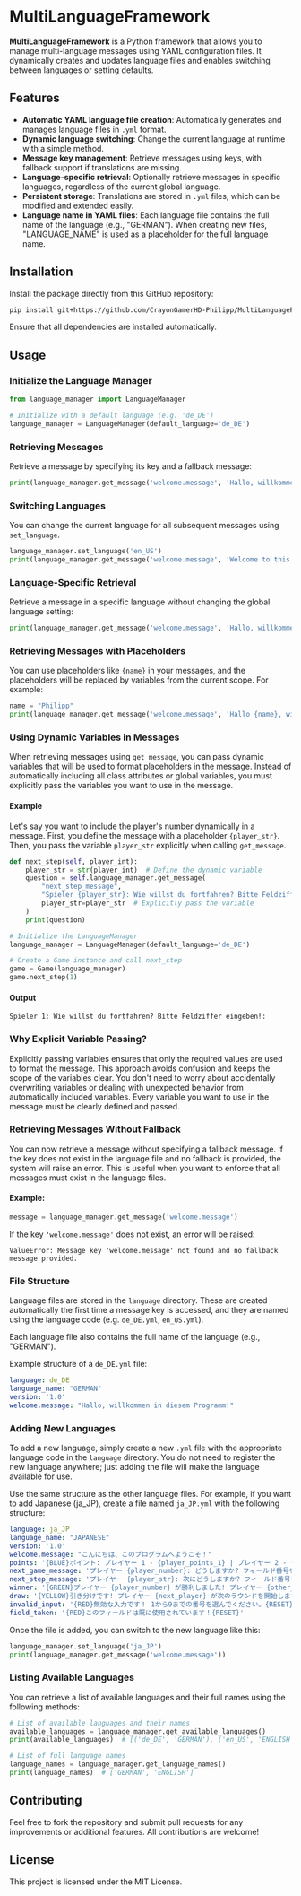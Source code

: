 
# MultiLanguageFramework

**MultiLanguageFramework** is a Python framework that allows you to manage multi-language messages using YAML configuration files. It dynamically creates and updates language files and enables switching between languages or setting defaults.

## Features

- **Automatic YAML language file creation**: Automatically generates and manages language files in `.yml` format.
- **Dynamic language switching**: Change the current language at runtime with a simple method.
- **Message key management**: Retrieve messages using keys, with fallback support if translations are missing.
- **Language-specific retrieval**: Optionally retrieve messages in specific languages, regardless of the current global language.
- **Persistent storage**: Translations are stored in `.yml` files, which can be modified and extended easily.
- **Language name in YAML files**: Each language file contains the full name of the language (e.g., "GERMAN"). When creating new files, "LANGUAGE_NAME" is used as a placeholder for the full language name.

## Installation

Install the package directly from this GitHub repository:

```bash
pip install git+https://github.com/CrayonGamerHD-Philipp/MultiLanguageFramework.git
```

Ensure that all dependencies are installed automatically.

## Usage

### Initialize the Language Manager

```python
from language_manager import LanguageManager

# Initialize with a default language (e.g. 'de_DE')
language_manager = LanguageManager(default_language='de_DE')
```

### Retrieving Messages

Retrieve a message by specifying its key and a fallback message:

```python
print(language_manager.get_message('welcome.message', 'Hallo, willkommen in diesem Programm!'))
```

### Switching Languages

You can change the current language for all subsequent messages using `set_language`.

```python
language_manager.set_language('en_US')
print(language_manager.get_message('welcome.message', 'Welcome to this program!'))
```

### Language-Specific Retrieval

Retrieve a message in a specific language without changing the global language setting:

```python
print(language_manager.get_message('welcome.message', 'Hallo, willkommen in diesem Programm!', 'de_DE'))
```

### Retrieving Messages with Placeholders

You can use placeholders like `{name}` in your messages, and the placeholders will be replaced by variables from the current scope. For example:

```python
name = "Philipp"
print(language_manager.get_message('welcome.message', 'Hallo {name}, willkommen in diesem Programm!'))
```

### Using Dynamic Variables in Messages

When retrieving messages using `get_message`, you can pass dynamic variables that will be used to format placeholders in the message. Instead of automatically including all class attributes or global variables, you must explicitly pass the variables you want to use in the message.

#### Example

Let's say you want to include the player's number dynamically in a message. First, you define the message with a placeholder `{player_str}`. Then, you pass the variable `player_str` explicitly when calling `get_message`.

```python
def next_step(self, player_int):
    player_str = str(player_int)  # Define the dynamic variable
    question = self.language_manager.get_message(
        "next_step_message", 
        "Spieler {player_str}: Wie willst du fortfahren? Bitte Feldziffer eingeben!: ",
        player_str=player_str  # Explicitly pass the variable
    )
    print(question)

# Initialize the LanguageManager
language_manager = LanguageManager(default_language='de_DE')

# Create a Game instance and call next_step
game = Game(language_manager)
game.next_step(1)
```

#### Output

```
Spieler 1: Wie willst du fortfahren? Bitte Feldziffer eingeben!: 
```

### Why Explicit Variable Passing?

Explicitly passing variables ensures that only the required values are used to format the message. This approach avoids confusion and keeps the scope of the variables clear. You don't need to worry about accidentally overwriting variables or dealing with unexpected behavior from automatically included variables. Every variable you want to use in the message must be clearly defined and passed.

### Retrieving Messages Without Fallback

You can now retrieve a message without specifying a fallback message. If the key does not exist in the language file and no fallback is provided, the system will raise an error. This is useful when you want to enforce that all messages must exist in the language files.

#### Example:

```python
message = language_manager.get_message('welcome.message')
```

If the key `'welcome.message'` does not exist, an error will be raised:

```
ValueError: Message key 'welcome.message' not found and no fallback message provided.
```

### File Structure

Language files are stored in the `language` directory. These are created automatically the first time a message key is accessed, and they are named using the language code (e.g. `de_DE.yml`, `en_US.yml`).

Each language file also contains the full name of the language (e.g., "GERMAN").

Example structure of a `de_DE.yml` file:

```yaml
language: de_DE
language_name: "GERMAN"
version: '1.0'
welcome.message: "Hallo, willkommen in diesem Programm!"
```

### Adding New Languages

To add a new language, simply create a new `.yml` file with the appropriate language code in the `language` directory. You do not need to register the new language anywhere; just adding the file will make the language available for use.

Use the same structure as the other language files. For example, if you want to add Japanese (ja_JP), create a file named `ja_JP.yml` with the following structure:

```yaml
language: ja_JP
language_name: "JAPANESE"
version: '1.0'
welcome.message: "こんにちは、このプログラムへようこそ！"
points: '{BLUE}ポイント: プレイヤー 1 - {player_points_1} | プレイヤー 2 - {player_points_2}{RESET}'
next_game_message: 'プレイヤー {player_number}: どうしますか? フィールド番号を入力してください: '
next_step_message: 'プレイヤー {player_str}: 次にどうしますか? フィールド番号を入力してください: '
winner: '{GREEN}プレイヤー {player_number} が勝利しました! プレイヤー {other_player} が次のラウンドを開始します。{RESET}'
draw: '{YELLOW}引き分けです! プレイヤー {next_player} が次のラウンドを開始します。{RESET}'
invalid_input: '{RED}無効な入力です！ 1から9までの番号を選んでください。{RESET}'
field_taken: '{RED}このフィールドは既に使用されています！{RESET}'
```

Once the file is added, you can switch to the new language like this:

```python
language_manager.set_language('ja_JP')
print(language_manager.get_message('welcome.message'))
```

### Listing Available Languages

You can retrieve a list of available languages and their full names using the following methods:

```python
# List of available languages and their names
available_languages = language_manager.get_available_languages()
print(available_languages)  # [('de_DE', 'GERMAN'), ('en_US', 'ENGLISH')]

# List of full language names
language_names = language_manager.get_language_names()
print(language_names)  # ['GERMAN', 'ENGLISH']
```

## Contributing

Feel free to fork the repository and submit pull requests for any improvements or additional features. All contributions are welcome!

## License

This project is licensed under the MIT License.